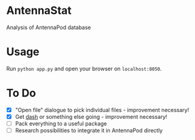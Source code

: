 # AntennaStat
Analysis of AntennaPod database

# Usage
Run `python app.py` and open your browser on `localhost:8050`.

# To Do
- [x] "Open file" dialogue to pick individual files
        - improvement necessary!
- [x] Get [dash](https://dash.plotly.com/) or something else going
        - improvement necessary!
- [ ] Pack everything to a useful package
- [ ] Research possibilities to integrate it in AntennaPod directly
